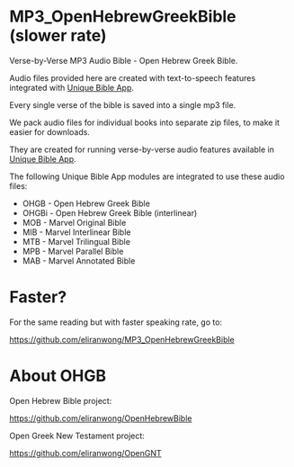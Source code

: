 # MP3_OpenHebrewGreekBible (slower rate)
Verse-by-Verse MP3 Audio Bible - Open Hebrew Greek Bible.

Audio files provided here are created with text-to-speech features integrated with <a href="https://github.com/eliranwong/UniqueBible">Unique Bible App</a>.

Every single verse of the bible is saved into a single mp3 file.

We pack audio files for individual books into separate zip files, to make it easier for downloads.

They are created for running verse-by-verse audio features available in <a href="https://github.com/eliranwong/UniqueBible">Unique Bible App</a>.

The following Unique Bible App modules are integrated to use these audio files:

* OHGB - Open Hebrew Greek Bible
* OHGBi - Open Hebrew Greek Bible (interlinear)
* MOB - Marvel Original Bible
* MIB - Marvel Interlinear Bible
* MTB - Marvel Trilingual Bible
* MPB - Marvel Parallel Bible
* MAB - Marvel Annotated Bible

# Faster?

For the same reading but with faster speaking rate, go to:

https://github.com/eliranwong/MP3_OpenHebrewGreekBible

# About OHGB

Open Hebrew Bible project:

https://github.com/eliranwong/OpenHebrewBible

Open Greek New Testament project:

https://github.com/eliranwong/OpenGNT
